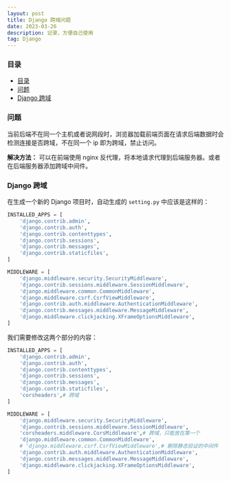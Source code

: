 ```yaml
---
layout: post
title: Django 跨域问题
date: 2023-03-26
description: 记录，方便自己使用
tag: Django
---
```


### 目录
- [目录](#目录)
- [问题](#问题)
- [Django 跨域](#django-跨域)

### 问题
当前后端不在同一个主机或者说网段时，浏览器加载前端页面在请求后端数据时会检测连接是否跨域，不在同一个 ip 即为跨域，禁止访问。

**解决方法：** 可以在前端使用 nginx 反代理，将本地请求代理到后端服务器。或者在后端服务器添加跨域中间件。

### Django 跨域
在生成一个新的 Django 项目时，自动生成的 `setting.py` 中应该是这样的：
```py
INSTALLED_APPS = [
    'django.contrib.admin',
    'django.contrib.auth',
    'django.contrib.contenttypes',
    'django.contrib.sessions',
    'django.contrib.messages',
    'django.contrib.staticfiles',
]

MIDDLEWARE = [
    'django.middleware.security.SecurityMiddleware',
    'django.contrib.sessions.middleware.SessionMiddleware',
    'django.middleware.common.CommonMiddleware',
    'django.middleware.csrf.CsrfViewMiddleware',
    'django.contrib.auth.middleware.AuthenticationMiddleware',
    'django.contrib.messages.middleware.MessageMiddleware',
    'django.middleware.clickjacking.XFrameOptionsMiddleware',
]
```

我们需要修改这两个部分的内容：
```py
INSTALLED_APPS = [
    'django.contrib.admin',
    'django.contrib.auth',
    'django.contrib.contenttypes',
    'django.contrib.sessions',
    'django.contrib.messages',
    'django.contrib.staticfiles',
    'corsheaders',# 跨域
]

MIDDLEWARE = [
    'django.middleware.security.SecurityMiddleware',
    'django.contrib.sessions.middleware.SessionMiddleware',
    'corsheaders.middleware.CorsMiddleware',# 跨域，只能放在第一个
    'django.middleware.common.CommonMiddleware',
    # 'django.middleware.csrf.CsrfViewMiddleware',# 删除静态验证的中间件
    'django.contrib.auth.middleware.AuthenticationMiddleware',
    'django.contrib.messages.middleware.MessageMiddleware',
    'django.middleware.clickjacking.XFrameOptionsMiddleware',
]
```